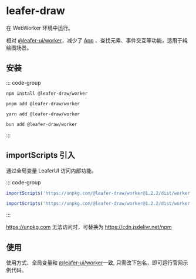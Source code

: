 # leafer-draw

在 WebWorker 环境中运行。

相对 [@leafer-ui/worker](/guide/install/ui/worker/start.md)，减少了 [App](/reference/display/App.md) 、查找元素、事件交互等功能，适用于纯绘图场景。

## 安装

::: code-group

```sh[npm]
npm install @leafer-draw/worker
```

```sh[pnpm]
pnpm add @leafer-draw/worker
```

```sh[yarn]
yarn add @leafer-draw/worker
```

```sh[bun]
bun add @leafer-draw/worker
```

:::

## importScripts 引入

通过全局变量 LeaferUI 访问内部功能。

::: code-group

```js [worker.min.js]
importScripts('https://unpkg.com/@leafer-draw/worker@1.2.2/dist/worker.min.js')
```

```js [worker.js]
importScripts('https://unpkg.com/@leafer-draw/worker@1.2.2/dist/worker.js')
```

:::

https://unpkg.com 无法访问时，可替换为 https://cdn.jsdelivr.net/npm

## 使用

使用方式、全局变量和 [@leafer-ui/worker](/guide/install/ui/worker/start.md)一致, 只需改下包名，即可运行官网示例代码。
